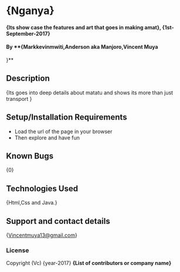 # {Nganya}

#### {Its show case the features and art that goes in making amat}, {1st-September-2017}

#### By **{Markkevinmwiti,Anderson aka Manjoro,Vincent Muya
}**

## Description

{Its goes into deep details about matatu and shows its more than just transport }

## Setup/Installation Requirements

* Load the url of the page in your browser
* Then explore and have fun

## Known Bugs

{0}

## Technologies Used

{Html,Css and Java.}

## Support and contact details

{Vincentmuya13@gmail.com}

### License


Copyright (Vc) {year-2017} **{List of contributors or company name}**
